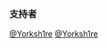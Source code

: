 ### 支持者
<a href="https://github.com/Yorksh1re">@Yorksh1re</a>
<a href="https://github.com/Yorksh1re">@Yorksh1re</a>

